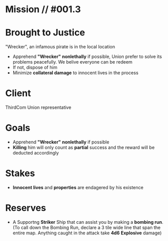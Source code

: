 # Mission // #001.3
# Brought to Justice
"Wrecker", an infamous pirate is in the local location
- Apprehend **"Wrecker"** **nonlethally** if possible, Union prefer to solve its problems peacefully. We belive everyone can be redeem
- If not, dispose of him
- Minimize **collateral damage** to innocent lives in the process
# Client
ThirdCom Union representative

# Goals
- Apprehend **"Wrecker"** **nonlethally** if possible
- **Killing** him will only count as **partial** success and the reward will be deducted accordingly
# Stakes
- **Innocent lives** and **properties** are endagered by his existence
# Reserves
- A Supportng **Striker** Ship that can assist you by making a **bombing run**.
(To call down the Bombing Run, declare a 3 tile wide line that span the entire map. Anything caught in the attack take **4d6** **Explosive** damage)
